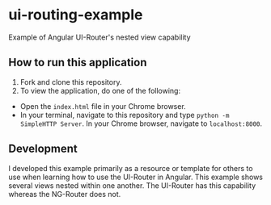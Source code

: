 # ui-routing-example
Example of Angular UI-Router's nested view capability

## How to run this application
1. Fork and clone this repository.
2. To view the application, do one of the following:
  * Open the `index.html` file in your Chrome browser.
  * In your terminal, navigate to this repository and type `python -m SimpleHTTP Server`. In your Chrome browser, navigate to `localhost:8000`.

## Development
 
I developed this example primarily as a resource or template for others to use when learning how to use the UI-Router in Angular. This example shows several views nested within one another. The UI-Router has this capability whereas the NG-Router does not.
